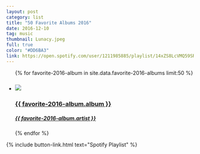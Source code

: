 ```yaml
---
layout: post
category: list
title: "50 Favorite Albums 2016"
date: 2016-12-10
tag: music
thumbnail: Lunacy.jpeg
full: true
color: "#DD6BA3"
link: https://open.spotify.com/user/1211985885/playlist/14xZS8LcVMQ59SRG8k2FQU
---
```


<ul class="list article-list list-grid list-grid-numbered list-shadow">
  {% for favorite-2016-album in site.data.favorite-2016-albums limit:50 %}
  <li class="list-item">
    <a href="{{ favorite-2016-album.link }}">
      <h5 class="list-rank"></h5>
      <img src="/img/albums/{{ favorite-2016-album.album }}.jpeg" class="list-image" loading="lazy">
      <h3 class="list-title">{{ favorite-2016-album.album }}</h3>
      <h5>{{ favorite-2016-album.artist }}</h5>
    </a>
  </li>
  {% endfor %}
</ul>

{% include button-link.html text="Spotify Playlist" %}
